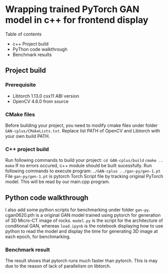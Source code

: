 Wrapping trained PyTorch GAN model in c++ for frontend display
============

Table of contents
* c++ Project build
* PyThon code walkthrough
* Benchmark results

## Project build
### Prerequisite
* Libtorch 1.13.0 cxx11 ABI version
* OpenCV 4.6.0 from source

### CMake files
Before building your project, you need to modify cmake files under folder `GAN-cplus/CMakeLists.txt`. Replace list PATH of OpenCV and Libtorch with your own build PATH.

### C++ project build
Run following commands to build your project:
`cd GAN-cplus/build`
`cmake ..`
`make`
If no errors occured, c++ module should be built sucessfully. Run following commands to execute program:
`./GAN-cplus ../gan-py/gen-1.pt`
File `gan-py/gen-1.pt` is pytorch Torch Script file by tracking original PyTorch model. This will be read by our main.cpp program.

## Python code walkthrough
I also add some python scripts for benchmarking under folder `gan-py`. cgan0620.pth is a original GAN model trained using pytorch for generation of 3D Micro-CT image of rocks. `model.py` is the script for the architecture of conditional GAN, whereas `load.ipynb` is the notebook displaying how to use python to read the model and display the time for generating 3D image at each epoch, for benchmarking.

### Benchmark result
The result shows that pytorch runs much faster than pytorch. This is may due to the reason of lack of parallelism on libtorch.